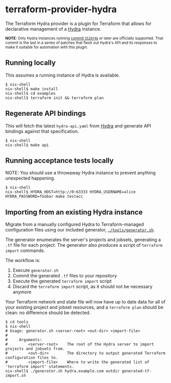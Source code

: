 # terraform-provider-hydra

The Terraform Hydra provider is a plugin for Terraform that allows for
declarative management of a [Hydra] instance.

<sup>**NOTE**: Only Hydra instances running [commit
`5520f4b`](https://github.com/NixOS/hydra/commit/5520f4b7b626c1ff41fc5fb5b990ee279507b6b3)
or later are officially supported. That commit is the last in a series of
patches that flesh out Hydra's API and its responses to make it suitable for
automation with this plugin.</sup>

## Running locally

This assumes a running instance of Hydra is available.

```shell
$ nix-shell
nix-shell$ make install
nix-shell$ cd examples
nix-shell$ terraform init && terraform plan
```

## Regenerate API bindings

This will fetch the latest `hydra-api.yaml` from [Hydra] and generate API
bindings against that specification.

```shell
$ nix-shell
nix-shell$ make api
```

## Running acceptance tests locally

NOTE: You should use a throwaway Hydra instance to prevent anything unexpected
happening.

```shell
$ nix-shell
nix-shell$ HYDRA_HOST=http://0:63333 HYDRA_USERNAME=alice HYDRA_PASSWORD=foobar make testacc
```

## Importing from an existing Hydra instance

Migrate from a manually configured Hydra to Terraform-managed configuration
files using our included generator,
[`./tools/generator.sh`](./tools/generator.sh).

The generator enumerates the server's projects and jobsets, generating a `.tf`
file for each project. The generator also produces a script of `terraform
import` commands.

The workflow is:

1. Execute `generator.sh`
2. Commit the generated `.tf` files to your repository
3. Execute the generated `terraform import` script
4. Discard the `terraform import` script, as it should not be necessary anymore

Your Terraform network and state file will now have up to date data for all of
your existing project and jobset resources, and a `terraform plan` should be
clean: no difference should be detected.

```shell
$ cd tools
$ nix-shell
# Usage: generator.sh <server-root> <out-dir> <import-file>
#
#     Arguments:
#         <server-root>    The root of the Hydra server to import projects and jobsets from.
#         <out-dir>        The directory to output generated Terraform configuration files to.
#         <import-file>    Where to write the generated list of 'terraform import' statements.
nix-shell$ ./generator.sh hydra.example.com outdir generated-tf-import.sh
```

[Hydra]: https://github.com/NixOS/hydra/
